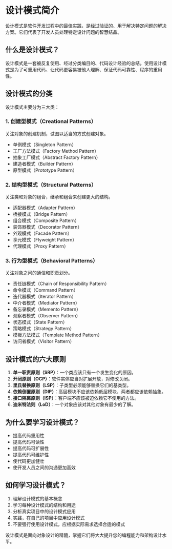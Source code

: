 # 设计模式简介

设计模式是软件开发过程中的最佳实践，是经过验证的、用于解决特定问题的解决方案。它们代表了开发人员处理特定设计问题的智慧结晶。

## 什么是设计模式？

设计模式是一套被反复使用、经过分类编目的、代码设计经验的总结。使用设计模式是为了可重用代码、让代码更容易被他人理解、保证代码可靠性、程序的重用性。

## 设计模式的分类

设计模式主要分为三大类：

### 1. 创建型模式（Creational Patterns）

关注对象的创建机制，试图以适当的方式创建对象。

- 单例模式（Singleton Pattern）
- 工厂方法模式（Factory Method Pattern）
- 抽象工厂模式（Abstract Factory Pattern）
- 建造者模式（Builder Pattern）
- 原型模式（Prototype Pattern）

### 2. 结构型模式（Structural Patterns）

关注类和对象的组合，继承和组合来创建更大的结构。

- 适配器模式（Adapter Pattern）
- 桥接模式（Bridge Pattern）
- 组合模式（Composite Pattern）
- 装饰器模式（Decorator Pattern）
- 外观模式（Facade Pattern）
- 享元模式（Flyweight Pattern）
- 代理模式（Proxy Pattern）

### 3. 行为型模式（Behavioral Patterns）

关注对象之间的通信和职责划分。

- 责任链模式（Chain of Responsibility Pattern）
- 命令模式（Command Pattern）
- 迭代器模式（Iterator Pattern）
- 中介者模式（Mediator Pattern）
- 备忘录模式（Memento Pattern）
- 观察者模式（Observer Pattern）
- 状态模式（State Pattern）
- 策略模式（Strategy Pattern）
- 模板方法模式（Template Method Pattern）
- 访问者模式（Visitor Pattern）

## 设计模式的六大原则

1. **单一职责原则（SRP）**：一个类应该只有一个发生变化的原因。
2. **开闭原则（OCP）**：软件实体应当对扩展开放，对修改关闭。
3. **里氏替换原则（LSP）**：子类型必须能够替换它们的基类型。
4. **依赖倒置原则（DIP）**：高层模块不应该依赖低层模块，两者都应该依赖抽象。
5. **接口隔离原则（ISP）**：客户端不应该被迫依赖它不使用的方法。
6. **迪米特法则（LoD）**：一个对象应该对其他对象有最少的了解。

## 为什么要学习设计模式？

- 提高代码重用性
- 提高代码可读性
- 提高代码可扩展性
- 提高代码可维护性
- 使代码更加健壮
- 使开发人员之间的沟通更加高效

## 如何学习设计模式？

1. 理解设计模式的基本概念
2. 学习每种设计模式的结构和用途
3. 分析真实项目中的设计模式应用
4. 实践，在自己的项目中应用设计模式
5. 不要强行使用设计模式，应根据实际需求选择合适的模式

设计模式是面向对象设计的精髓，掌握它们将大大提升您的编程能力和架构设计水平。
